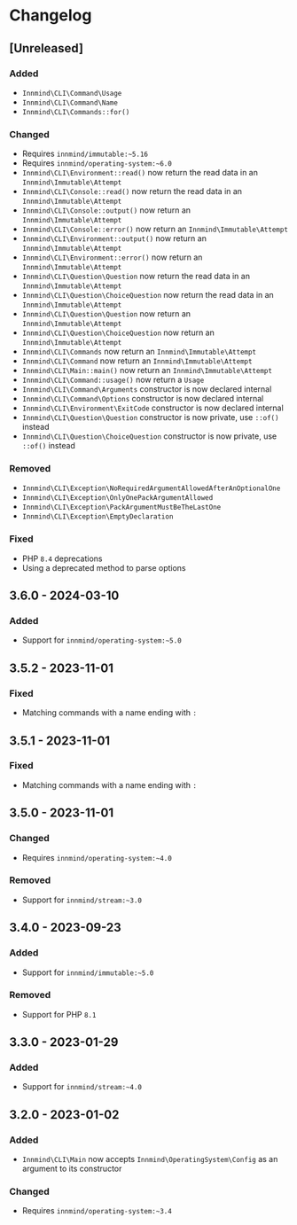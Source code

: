 # Changelog

## [Unreleased]

### Added

- `Innmind\CLI\Command\Usage`
- `Innmind\CLI\Command\Name`
- `Innmind\CLI\Commands::for()`

### Changed

- Requires `innmind/immutable:~5.16`
- Requires `innmind/operating-system:~6.0`
- `Innmind\CLI\Environment::read()` now return the read data in an `Innmind\Immutable\Attempt`
- `Innmind\CLI\Console::read()` now return the read data in an `Innmind\Immutable\Attempt`
- `Innmind\CLI\Console::output()` now return an `Innmind\Immutable\Attempt`
- `Innmind\CLI\Console::error()` now return an `Innmind\Immutable\Attempt`
- `Innmind\CLI\Environment::output()` now return an `Innmind\Immutable\Attempt`
- `Innmind\CLI\Environment::error()` now return an `Innmind\Immutable\Attempt`
- `Innmind\CLI\Question\Question` now return the read data in an `Innmind\Immutable\Attempt`
- `Innmind\CLI\Question\ChoiceQuestion` now return the read data in an `Innmind\Immutable\Attempt`
- `Innmind\CLI\Question\Question` now return an `Innmind\Immutable\Attempt`
- `Innmind\CLI\Question\ChoiceQuestion` now return an `Innmind\Immutable\Attempt`
- `Innmind\CLI\Commands` now return an `Innmind\Immutable\Attempt`
- `Innmind\CLI\Command` now return an `Innmind\Immutable\Attempt`
- `Innmind\CLI\Main::main()` now return an `Innmind\Immutable\Attempt`
- `Innmind\CLI\Command::usage()` now return a `Usage`
- `Innmind\CLI\Command\Arguments` constructor is now declared internal
- `Innmind\CLI\Command\Options` constructor is now declared internal
- `Innmind\CLI\Environment\ExitCode` constructor is now declared internal
- `Innmind\CLI\Question\Question` constructor is now private, use `::of()` instead
- `Innmind\CLI\Question\ChoiceQuestion` constructor is now private, use `::of()` instead

### Removed

- `Innmind\CLI\Exception\NoRequiredArgumentAllowedAfterAnOptionalOne`
- `Innmind\CLI\Exception\OnlyOnePackArgumentAllowed`
- `Innmind\CLI\Exception\PackArgumentMustBeTheLastOne`
- `Innmind\CLI\Exception\EmptyDeclaration`

### Fixed

- PHP `8.4` deprecations
- Using a deprecated method to parse options

## 3.6.0 - 2024-03-10

### Added

- Support for `innmind/operating-system:~5.0`

## 3.5.2 - 2023-11-01

### Fixed

- Matching commands with a name ending with `:`

## 3.5.1 - 2023-11-01

### Fixed

- Matching commands with a name ending with `:`

## 3.5.0 - 2023-11-01

### Changed

- Requires `innmind/operating-system:~4.0`

### Removed

- Support for `innmind/stream:~3.0`

## 3.4.0 - 2023-09-23

### Added

- Support for `innmind/immutable:~5.0`

### Removed

- Support for PHP `8.1`

## 3.3.0 - 2023-01-29

### Added

- Support for `innmind/stream:~4.0`

## 3.2.0 - 2023-01-02

### Added

- `Innmind\CLI\Main` now accepts `Innmind\OperatingSystem\Config` as an argument to its constructor

### Changed

- Requires `innmind/operating-system:~3.4`

